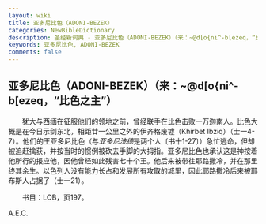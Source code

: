 ```yaml
---
layout: wiki
title: 亚多尼比色（ADONI-BEZEK）
categories: NewBibleDictionary
description: 圣经新词典 - 亚多尼比色（ADONI-BEZEK）（来：~@d[o{ni^-b[ezeq，“比色之主”）
keywords: 亚多尼比色, ADONI-BEZEK
comments: false
---
```


## 亚多尼比色（ADONI-BEZEK）（来：~@d[o{ni^-b[ezeq，“比色之主”）

　　犹大与西缅在征服他们的领地之前，曾经联手在比色击败一万迦南人。比色大概是在今日示剑东北，相距廿一公里之外的伊齐格废墟（Khirbet Ibziq）（士一4-7）。他们的王亚多尼比色（与*亚多尼洗德*是两个人〔书十1-27〕）急忙逃命，但却被追赶擒获，并按当时的惯例被砍去手脚的大拇指。亚多尼比色也承认这是神按着他所行的报应他，因他曾经如此残害七十个王。他后来被带往耶路撒冷，并在那里终其余生。以色列人没有能力长占和发展所有攻取的城里，因此耶路撒冷后来被耶布斯人占据了（士一21）。

　　书目：LOB，页197。

A.E.C.

